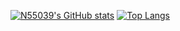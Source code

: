 [![N55039's GitHub stats](https://github-readme-stats.vercel.app/api?username=N55039&theme=vue-dark&show_icons=true)](https://github.com/N55039/github-readme-stats) 
[![Top Langs](https://github-readme-stats.vercel.app/api/top-langs/?username=N55039&theme=vue-dark&show_icons=true&layout=compact)](https://github.com/N55039/github-readme-stats)

<!--
**N55039/N55039** is a ✨ _special_ ✨ repository because its `README.md` (this file) appears on your GitHub profile.

Here are some ideas to get you started:

- 🔭 I’m currently working on ...
- 🌱 I’m currently learning ...
- 👯 I’m looking to collaborate on ...
- 🤔 I’m looking for help with ...
- 💬 Ask me about ...
- 📫 How to reach me: ...
- 😄 Pronouns: ...
- ⚡ Fun fact: ...
-->
